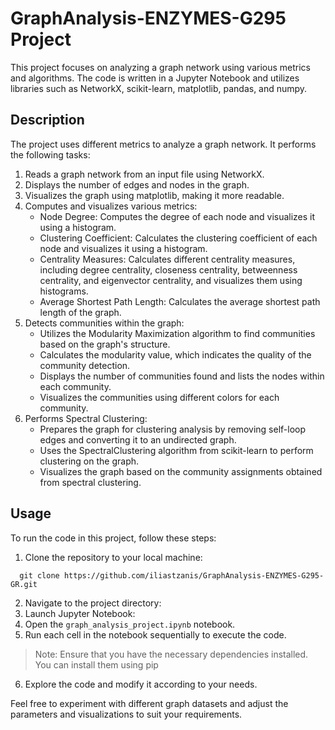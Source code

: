 # GraphAnalysis-ENZYMES-G295 Project

This project focuses on analyzing a graph network using various metrics and algorithms. The code is written in a Jupyter Notebook and utilizes libraries such as NetworkX, scikit-learn, matplotlib, pandas, and numpy.

## Description

The project uses different metrics to analyze a graph network. It performs the following tasks:

1. Reads a graph network from an input file using NetworkX.
2. Displays the number of edges and nodes in the graph.
3. Visualizes the graph using matplotlib, making it more readable.
4. Computes and visualizes various metrics:
   - Node Degree: Computes the degree of each node and visualizes it using a histogram.
   - Clustering Coefficient: Calculates the clustering coefficient of each node and visualizes it using a histogram.
   - Centrality Measures: Calculates different centrality measures, including degree centrality, closeness centrality, betweenness centrality, and eigenvector centrality, and visualizes them using histograms.
   - Average Shortest Path Length: Calculates the average shortest path length of the graph.
5. Detects communities within the graph:
   - Utilizes the Modularity Maximization algorithm to find communities based on the graph's structure.
   - Calculates the modularity value, which indicates the quality of the community detection.
   - Displays the number of communities found and lists the nodes within each community.
   - Visualizes the communities using different colors for each community.
6. Performs Spectral Clustering:
   - Prepares the graph for clustering analysis by removing self-loop edges and converting it to an undirected graph.
   - Uses the SpectralClustering algorithm from scikit-learn to perform clustering on the graph.
   - Visualizes the graph based on the community assignments obtained from spectral clustering.
  
## Usage

To run the code in this project, follow these steps:

1. Clone the repository to your local machine:
 ```
   git clone https://github.com/iliastzanis/GraphAnalysis-ENZYMES-G295-GR.git
 ```
2. Navigate to the project directory:
3. Launch Jupyter Notebook:
4. Open the `graph_analysis_project.ipynb` notebook.
5. Run each cell in the notebook sequentially to execute the code.
> Note: Ensure that you have the necessary dependencies installed. You can install them using pip
6. Explore the code and modify it according to your needs.

Feel free to experiment with different graph datasets and adjust the parameters and visualizations to suit your requirements.

